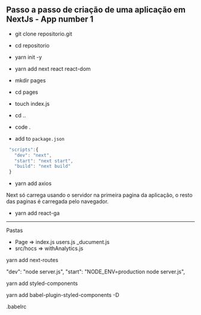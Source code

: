 ## Passo a passo de criação de uma aplicação em NextJs - App number 1

- git clone repositorio.git
- cd repositorio
- yarn init -y
- yarn add next react react-dom
- mkdir pages
- cd pages
- touch index.js
- cd ..
- code .

- add to `package.json`
 ```js
  "scripts":{
    "dev": "next",
    "start": "next start",
    "build": "next build"
  }
```
- yarn add axios

Next só carrega usando o servidor na primeira pagina da aplicação, 
o resto das paginas é carregada pelo navegador.

- yarn add react-ga

---
Pastas 
- Page => index.js users.js _ducument.js
- src/hocs => withAnalytics.js

yarn add next-routes

"dev": "node server.js",
"start": "NODE_ENV=production node server.js",

yarn add styled-components

yarn add babel-plugin-styled-components -D

.babelrc


